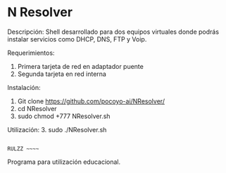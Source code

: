 # N Resolver

Descripción: Shell desarrollado para dos equipos virtuales donde podrás instalar servicios como DHCP, DNS, FTP y Voip.

Requerimientos: 
  1. Primera tarjeta de red en adaptador puente
  2. Segunda tarjeta en red interna
  
Instalación:
  1. Git clone https://github.com/pocoyo-ai/NResolver/
  2. cd NResolver
  2. sudo chmod +777 NResolver.sh
  
Utilización:
  3. sudo ./NResolver.sh
  
                                                                                                          RULZZ ~~~~

Programa para utilización educacional.
